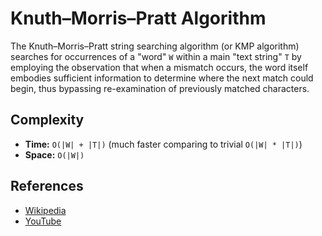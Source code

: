 # Knuth–Morris–Pratt Algorithm

The Knuth–Morris–Pratt string searching algorithm (or 
KMP algorithm) searches for occurrences of a "word" `W` 
within a main "text string" `T` by employing the 
observation that when a mismatch occurs, the word itself 
embodies sufficient information to determine where the 
next match could begin, thus bypassing re-examination 
of previously matched characters.

## Complexity

- **Time:** `O(|W| + |T|)` (much faster comparing to trivial `O(|W| * |T|)`)
- **Space:** `O(|W|)`

## References

- [Wikipedia](https://en.wikipedia.org/wiki/Knuth%E2%80%93Morris%E2%80%93Pratt_algorithm)
- [YouTube](https://www.youtube.com/watch?v=GTJr8OvyEVQ)
